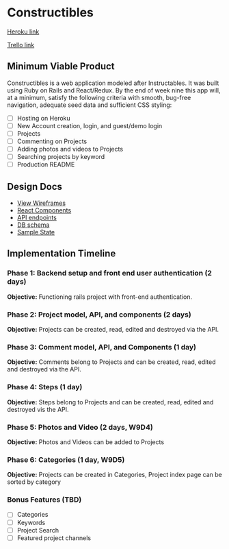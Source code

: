 # Constructibles

[Heroku link][heroku]

[Trello link][trello]


[heroku]: http://www.herokuapp.com
[trello]: https://trello.com

## Minimum Viable Product

Constructibles is a web application modeled after Instructables. It was built using Ruby on Rails and React/Redux. By the end of week nine this app will, at a minimum, satisfy the following criteria with smooth, bug-free navigation, adequate seed data and sufficient CSS styling:

- [ ] Hosting on Heroku
- [ ] New Account creation, login, and guest/demo login
- [ ] Projects
- [ ] Commenting on Projects
- [ ] Adding photos and videos to Projects
- [ ] Searching projects by keyword
- [ ] Production README

## Design Docs
- [View Wireframes][wireframes]
- [React Components][components]
- [API endpoints][api-endpoints]
- [DB schema][schema]
- [Sample State][sample-state]

[wireframes]: docs/wireframes
[components]: docs/component-hierarchy.md
[sample-state]: docs/sample-state.md
[api-endpoints]: docs/api-endpoints.md
[schema]: docs/schema.md

## Implementation Timeline

### Phase 1: Backend setup and front end user authentication (2 days)

**Objective:** Functioning rails project with front-end authentication.

### Phase 2: Project model, API, and components (2 days)

**Objective:** Projects can be created, read, edited and destroyed via the API.

### Phase 3: Comment model, API, and Components (1 day)

**Objective:** Comments belong to Projects and can be created, read, edited and destroyed via the API.

### Phase 4: Steps (1 day)

**Objective:** Steps belong to Projects and can be created, read, edited and destroyed vis the API.

### Phase 5: Photos and Video (2 days, W9D4)

**Objective:** Photos and Videos can be added to Projects

### Phase 6: Categories (1 day, W9D5)

**Objective:** Projects can be created in Categories, Project index page can be sorted by category



### Bonus Features (TBD)
- [ ] Categories
- [ ] Keywords
- [ ] Project Search
- [ ] Featured project channels

